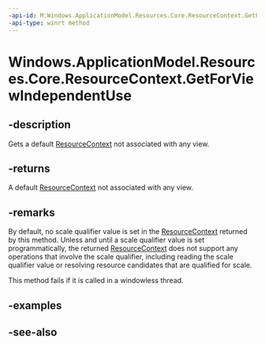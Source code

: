 ```yaml
---
-api-id: M:Windows.ApplicationModel.Resources.Core.ResourceContext.GetForViewIndependentUse
-api-type: winrt method
---
```


<!-- Method syntax
public Windows.ApplicationModel.Resources.Core.ResourceContext GetForViewIndependentUse()
-->

# Windows.ApplicationModel.Resources.Core.ResourceContext.GetForViewIndependentUse

## -description
Gets a default [ResourceContext](resourcecontext.md) not associated with any view.

## -returns
A default [ResourceContext](resourcecontext.md) not associated with any view.

## -remarks
By default, no scale qualifier value is set in the [ResourceContext](resourcecontext.md) returned by this method. Unless and until a scale qualifier value is set programmatically, the returned [ResourceContext](resourcecontext.md) does not support any operations that involve the scale qualifier, including reading the scale qualifier value or resolving resource candidates that are qualified for scale.

This method fails if it is called in a windowless thread.

## -examples

## -see-also
